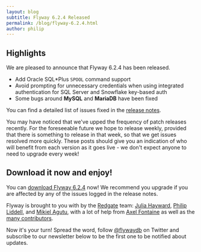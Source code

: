 ```yaml
---
layout: blog
subtitle: Flyway 6.2.4 Released
permalink: /blog/flyway-6.2.4.html
author: philip
---
```


## Highlights

We are pleased to announce that Flyway 6.2.4 has been released.

- Add Oracle SQL*Plus `SPOOL` command support
- Avoid prompting for unnecessary credentials when using integrated authentication for SQL Server and Snowflake key-based auth
- Some bugs around **MySQL** and **MariaDB** have been fixed

You can find a detailed list of issues fixed in the [release notes](/documentation/releaseNotes#6.2.4).

You may have noticed that we've upped the frequency of patch releases recently. For the foreseeable future we hope 
to release weekly, provided that there is something to release in that week, so that we get issues resolved more quickly.
These posts should give you an indication of who will benefit from each version as it goes live - we don't expect
anyone to need to upgrade every week! 

## Download it now and enjoy!

You can [download Flyway 6.2.4](/download) now! We recommend you upgrade if you are affected by any
of the issues logged in the release notes.

Flyway is brought to you with <i class="fa fa-heart"></i> by the [Redgate](https://red-gate.com) team:
[Julia Hayward](https://twitter.com/Julia_Hayward),
[Philip Liddell](https://github.com/Lyeeedar), and [Mikiel Agutu](https://twitter.com/mikielagutu),
with a lot of help from [Axel Fontaine](https://twitter.com/axelfontaine)
as well as the [many contributors](/documentation/contribute/hallOfFame).

Now it's your turn! Spread the word, follow [@flywaydb](https://twitter.com/flywaydb) on Twitter and
subscribe to our newsletter below to be the first one to be notified about updates.